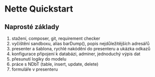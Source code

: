 Nette Quickstart
================


Naprosté základy
----------------

1. stažení, composer, git, requirement checker
2. vyčištění sandboxu, alias barDump(), popis nejdůležitějších adresářů
3. presenter a šablona, rychlé nakódění do presenteru a ukázka odkazů
4. konfigurace připojení k databázi, adminer, jednoduchý výpis dat
5. přesunutí logiky do modelu
6. práce s NDbT (table, insert, update, delete)
7. formuláře v presenteru